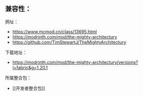 兼容性：
- 

网址：
- https://www.mcmod.cn/class/13695.html
- https://modrinth.com/mod/the-mighty-architectury
- https://github.com/TimStewartJ/TheMightyArchitectury

下载地址：
- https://modrinth.com/mod/the-mighty-architectury/versions?l=fabric&g=1.20.1

所属整合包：
- [[开发者整合包]]